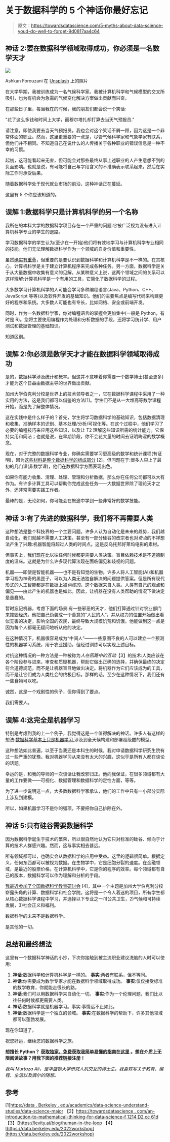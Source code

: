 # 关于数据科学的 5 个神话你最好忘记

> 原文：<https://towardsdatascience.com/5-myths-about-data-science-youd-do-well-to-forget-9d0817aa4c64>

## 神话 2:要在数据科学领域取得成功，你必须是一名数学天才

![](img/80d2748e343d10760cb243350c78acad.png)

Ashkan Forouzani 在 [Unsplash](https://unsplash.com?utm_source=medium&utm_medium=referral) 上的照片

在大学早期，我被训练成为一名气候科学家。我被计算机科学和气候模型的交叉所吸引，也为有机会为急需的气候变化解决方案做出贡献而兴奋。

在那些日子里，每当我在的时候，我的朋友们都会说一个笑话:

"花了这么多钱和时间上大学，而穆尔塔扎却打算去当天气预报员."

请注意，即使我要去当天气预报员，我也会对这个笑话不屑一顾，因为这是一个非常体面的职业。然而，这里更重要的一点是，尽管气候科学家和气象学家有联系，但他们并不相同。不知道自己在说什么的人传播关于各种职业的错误信息是一种不幸的习惯。

起初，这可能看起来无害，但可能会对那些最终从事上述职业的人产生意想不到的负面影响。也就是说，有可能将自己与字段含义的不准确表示联系起来，然后在实际工作时承受后果。

随着数据科学处于现代就业市场的前沿，这种神话正在蔓延。

这里有 5 个你应该知道的。

## 误解 1:数据科学只是计算机科学的另一个名称

我所在的本科大学的数据科学项目存在一个严重的问题:它被广泛视为没有进入计算机科学专业的学生的退路。

学习数据科学的学生认为(至少在一开始)他们将有效地学习与计算机科学专业相同的技能。他们无法理解数据科学作为一个领域的自身价值和重要性。

虽然[确实有重叠](/the-three-building-blocks-of-data-science-2923dc8c2d78)，但重要的是要认识到数据科学和计算机科学是不一样的。在其核心，计算机科学是关于建立计算机程序来完成各种任务。另一方面，数据科学是关于从大量数据中收集有意义的见解。从某种意义上说，这两个领域之间的关系可以这样理解:计算机科学是一个有用的工具，它简化了数据科学的过程。

大多数学习计算机科学的人可能会学习多种编程语言(Java、Python、C++、JavaScript 等等)以及软件开发的基础知识。他们的主要焦点是编写代码来构建更好的程序和系统。大多数人可能也有专长，比如网络、安全或前端开发。

同时，作为一名数据科学家，你对编程语言的掌握会更加集中(一般是 Python，有时是 R)。您将主要使用编程作为处理和分析数据的手段，还将学习统计学、用户测试和数据管理的基础知识。

知道区别。

## 误解 2:你必须是数学天才才能在数据科学领域取得成功

是的，数据科学涉及统计和概率。但这并不意味着你需要一个数学博士(甚至更多)才能为这个日益由数据主导的世界做出贡献。

加州大学伯克利分校是世界上的技术领导者之一，它在数据科学课程中采用了一种实用的方法，这是我们都可以借鉴的方法[1]。学生们不是从一大堆高等数学课程开始，而是先了解整体情况。

这在实践中是什么样子的？首先，学生将学习数据科学的基础知识，包括数据清理和收集、准确样本的识别、基本处理/分析/可视化等。在这个过程中，他们学习了必要的编程技巧来应用这些知识，以及让 T2 理解这些知识所需的统计能力。它保持实用和简洁；也就是说，在早期阶段，你不会花大量的时间去证明晦涩的数学概念。

现在，对于完整的数据科学专业，你确实需要学习更高级的数学和统计课程(有证明)，因为[这些材料是整个数据科学的组成部分](/an-introduction-to-mathematical-thinking-for-data-science-f1214d2cc61d) [2]。但问题在于:很多人只上了最初的几门课(非数学课)，他们在数据科学方面表现出色。

如果你有能力收集、清理、处理、管理和分析数据，那么你在任何公司都可以大有作为。有许多计算工具可以帮助你完成这些任务——大数据世界除了理论天才之外，还非常需要实践工作者。

最棒的是，无论如何，你可能会在旅途中学到一些非常好的数学技能。

## 神话 3:有了先进的数据科学，我们将不再需要人类

这种想法是整个科技界的一个主要问题。许多人认为自动化是未来的趋势，我们越自动化，我们就越不需要人工决策。甚至有一部分硅谷的改宗者也对*奇点*的不祥想法产生了兴趣:机器智能将超过人类的时间点。这是反乌托邦好莱坞电影的素材。

但事实上，我们现在比以往任何时候都更需要人类决策。盲目依赖技术是不道德制度的温床。这就是为什么许多现代算法现在面临偏见和歧视的问题。

机器——即使是智能机器——也不是有知觉的生物。许多人将人工智能(AI)和机器学习视为神奇的黑匣子，可以为人类无法独自解决的问题提供答案。但是所有现代形式的人工智能都是在数据上被*训练的*。这个数据来自人类。人类有自己的观点和偏见——由此产生的机器也是如此。因此，让机器在没有人类帮助的情况下做决定是愚蠢的。

暂时忘记机器，考虑下面的场景:有一些邪恶的天才，他们打算通过针对农业部门来摧毁经济。他把自己伪装成一个善意的“人民的人”，并从权力的位置开始做出看似无害的决定，影响全国的农民，最终导致大规模饥荒和饥饿。他能做到这一点是因为每个人都毫无疑问地听从他的决定。

在这种情况下，机器很容易成为“中间人”——一些意图不良的人可以建立一个预测性的机器学习系统，用于农业援助，但经过训练可以实现上述目标。

对抗这种情况的一种方法是一种被称为*人在回路中的互动*【3】的技术:人类应该在各个阶段参与进来，审查和质疑机器，帮助它做出正确的选择，并确保最终的决定符合道德规范，而不是让机器盲目地做出决定。将机器作为它们应该成为的工具，而不是让它们成为人类社会的终极目标。那样的话，至少在这种情况下，我们还有一些食物可以吃。

诚然，这是一个戏剧性的例子，但你得到了要点。

我们需要人。

## 误解 4:这完全是机器学习

特别是考虑到我的上一个例子，我觉得这是一个值得解决的神话。许多人有这样的想法:[数据科学基本上只是机器学习](/when-did-data-science-become-synonymous-with-machine-learning-2d7d9f93f4ca),涉及到全天候构建和部署超级酷的模型。

这种想法如此普遍，以至于当我还是本科生的时候，我对申请数据科学研究生院有过一些严重的犹豫。我对机器学习从来没有太大的兴趣，这似乎是所有人都在谈论的话题。

幸运的是，和我的导师的一次谈话让我改邪归正。他向我保证，在很多领域都有大量的工作要做——可视化、数据管理和数据科学的定性方面，等等。

为了进一步说明这一点，大多数数据科学家承认，他们的工作中只有一小部分实际上涉及到建模。

所以，如果机器学习不是你的强项，不要把你自己排除在外。

## 神话 5:只有硅谷需要数据科学

因为数据科学诞生于技术的繁荣，所以很自然地认为它只对标准的硅谷、倾向于计算的技术人群感兴趣。然而，这与事实相去甚远。

所有领域都可以，也确实会从数据科学的应用中受益。这里的逻辑很简单。根据定义，任何东西都可以被视为数据。在生物学中，它是细胞分裂的速度。在金融领域，是最近的股票价格。在计算机科学中，它是你的程序的效率。每个领域都有自己的版本，数据科学可以作为理解和分析的手段。

[我最近参加了全国数据科学教育研讨会](/3-powerful-takeaways-from-the-national-workshop-on-data-science-education-8552c9c52cd5) [4]，其中一个主题是加州大学伯克利分校崭露头角的计算、数据科学和社会学院。这将是一个令人着迷的项目，所有学生都从核心数据科学课程中学习，并选择以下专业之一:1)公共卫生，2)气候和可持续发展，3)社会正义和福利。

数据科学的未来不是数据科学。

是其他的一切。

## 总结和最终想法

这里有一个数据科学神话的小抄，下次你接触到被主流职业建议洗脑的人时可以使用:

1.  **神话**:数据科学和计算机科学是一样的。
    **事实**:两者有联系，但不等同。
2.  **神话**:你需要成为数学专家才能在数据科学领域取得成功。
    **事实**:仅仅接受标准的数学教育，你就能走很长的路。
3.  **神话**:我们可以用数据科学来自动化一切。
    **事实**:作为一个伦理问题，我们比以往任何时候都更需要人类。
4.  **神话**:数据科学就是机器学习。事实:事情远不止如此。
5.  **神话**:数据科学是一个独立的领域。
    **事实**:在数据科学的帮助下，许多其他领域都可以蓬勃发展。

现在你知道了。

祝您好运，继续您的数据科学之旅。

**想擅长 Python？** [**获取独家、免费获取我简单易懂的指南在这里**](https://witty-speaker-6901.ck.page/0977670a91) **。想在介质上无限阅读故事？用我下面的推荐链接注册！**

[](https://murtaza5152-ali.medium.com/?source=entity_driven_subscription-607fa603b7ce---------------------------------------)  

*我叫 Murtaza Ali，是华盛顿大学研究人机交互的博士生。我喜欢写关于教育、编程、生活以及偶尔的随想。*

## 参考

[1][https://data . Berkeley . edu/academics/data-science-understand-studies/data-science-major](https://data.berkeley.edu/academics/data-science-undergraduate-studies/data-science-major)
【2】[https://towardsdatascience . com/an-introduction-to-mathematical-thinking-for-data-science-f 1214 D2 cc 61d](/an-introduction-to-mathematical-thinking-for-data-science-f1214d2cc61d)
【3】【https://levity.ai/blog/human-in-the-loop
【4】[https://data.berkeley.edu/2022workshop](https://data.berkeley.edu/2022workshop)